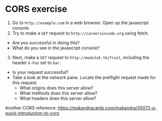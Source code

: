# CORS exercise

1. Go to `http://example.com` in a web browser. Open up the javascript console.
2. Try to make a `GET` request to `http://careersincode.org` using fetch.
  - Are you successful in doing this?
  - What do you see in the javascript console?
3. Next, make a `GET` request to `http://module5.tk/fruit`, including the header `X-Foo` set to `bar`.
  - Is your request successful?
  - Take a look at the network pane. Locate the preflight request made for this request.
    - What origins does this server allow?
    - What methods does this server allow?
    - What headers does this server allow?

Another CORS reference: https://makandracards.com/makandra/55072-a-quick-introduction-to-cors
